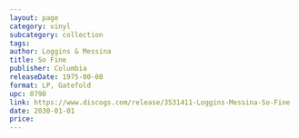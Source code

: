 ```yaml
---
layout: page
category: vinyl
subcategory: collection
tags:
author: Loggins & Messina
title: So Fine
publisher: Columbia
releaseDate: 1975-00-00
format: LP, Gatefold
upc: 0798
link: https://www.discogs.com/release/3531411-Loggins-Messina-So-Fine
date: 2030-01-01
price:
---
```

